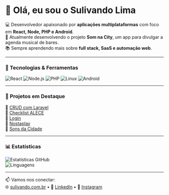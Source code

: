 # 👋 Olá, eu sou o Sulivando Lima  

💻 Desenvolvedor apaixonado por **aplicações multiplataformas** com foco em **React, Node, PHP e Android**.  
🚀 Atualmente desenvolvendo o projeto **Som na City**, um app para divulgar a agenda musical de bares.  
📚 Sempre aprendendo mais sobre **full stack, SaaS e automação web**.  

---


### 🚀 Tecnologias & Ferramentas

![React](https://img.shields.io/badge/React-20232A?style=for-the-badge&logo=react&logoColor=61DAFB)
![Node.js](https://img.shields.io/badge/Node.js-43853D?style=for-the-badge&logo=node.js&logoColor=white)
![PHP](https://img.shields.io/badge/PHP-777BB4?style=for-the-badge&logo=php&logoColor=white)
![Linux](https://img.shields.io/badge/Linux-FCC624?style=for-the-badge&logo=linux&logoColor=black)
![Android](https://img.shields.io/badge/Android-3DDC84?style=for-the-badge&logo=android&logoColor=white)

---

### 📌 Projetos em Destaque
🔹 [CRUD com Laravel](https://github.com/sulivandolima/crud-com-laravel)  
🔹 [Checklist ALECE](https://github.com/sulivandolima/checklist-alece)  
🔹 [Login](https://github.com/sulivandolima/Login)  
🔹 [Nostaplay](https://github.com/sulivandolima/nostaplay)  
🔹 [Sons da Cidade](https://github.com/sulivandolima)  

---

### 📊 Estatísticas  

![Estatísticas GitHub](https://github-readme-stats.vercel.app/api?username=sulivandolima&show_icons=true&theme=dracula)  
![Linguagens](https://github-readme-stats.vercel.app/api/top-langs/?username=sulivandolima&layout=compact&theme=dracula)

---

📫 Vamos nos conectar:  
🌐 [sulivando.com.br](https://sulivando.com.br) • 💼 [LinkedIn](https://linkedin.com/in/sulivando) • 📸 [Instagram](https://instagram.com/vandolima100)
